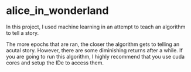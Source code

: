 # alice_in_wonderland
In this project, I used machine learning in an attempt to teach an algorithm to tell a story.

The more epochs that are ran, the closer the algorithm gets to telling an acutal story. However, there are some diminishing returns after a while.
If you are going to run this algorithm, I highly recommend that you use cuda cores and setup the IDe to access them.

